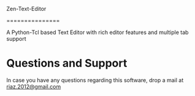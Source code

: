 Zen-Text-Editor
===============

A Python-Tcl based Text Editor with rich editor features and multiple tab support


Questions and Support
======================
In case you have any questions regarding this software, drop a mail at riaz.2012@gmail.com
